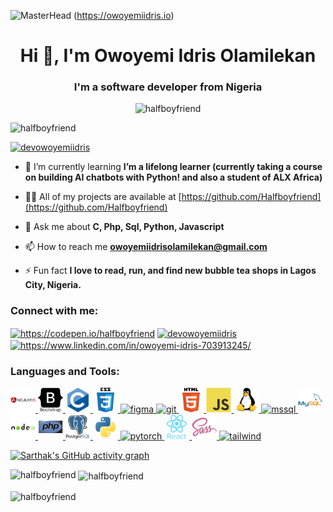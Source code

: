 ![MasterHead](https://1.bp.blogspot.com/-7A4WynwLsMw/XbBpCXG8fHI/AAAAAAAAMt4/uOa1bpLskYgrwGbllhSu2SDj_Mig8SXJQCLcBGAsYHQ/s1600/2000_600px.gif)
(https://owoyemiidris.io)
<h1 align="center">Hi 👋, I'm Owoyemi Idris Olamilekan</h1>
<h3 align="center">I'm a software developer from Nigeria</h3>


<p align="center" width="400"> <img src="https://media.tenor.com/qJ5evVs-_uUAAAAC/coding.gif" alt="halfboyfriend" /> </p>

<p align="left"> <img src="https://komarev.com/ghpvc/?username=halfboyfriend&label=Profile%20views&color=0e75b6&style=flat" alt="halfboyfriend" /> </p>

<p align="left"> <a href="https://twitter.com/devowoyemiidris" target="blank"><img src="https://img.shields.io/twitter/follow/devowoyemiidris?logo=twitter&style=for-the-badge" alt="devowoyemiidris" /></a> </p>

- 🌱 I’m currently learning **I’m a lifelong learner (currently taking a course on building AI chatbots with Python! and also a student of ALX Africa)**

- 👨‍💻 All of my projects are available at [https://github.com/Halfboyfriend](https://github.com/Halfboyfriend)

- 💬 Ask me about **C, Php, Sql, Python, Javascript**

- 📫 How to reach me **owoyemiidrisolamilekan@gmail.com**

- ⚡ Fun fact **I love to read, run, and find new bubble tea shops in Lagos City, Nigeria.**

<h3 align="left">Connect with me:</h3>
<p align="left">
<a href="https://codepen.io/https://codepen.io/halfboyfriend" target="blank"><img align="center" src="https://raw.githubusercontent.com/rahuldkjain/github-profile-readme-generator/master/src/images/icons/Social/codepen.svg" alt="https://codepen.io/halfboyfriend" height="30" width="40" /></a>
<a href="https://twitter.com/devowoyemiidris" target="blank"><img align="center" src="https://raw.githubusercontent.com/rahuldkjain/github-profile-readme-generator/master/src/images/icons/Social/twitter.svg" alt="devowoyemiidris" height="30" width="40" /></a>
<a href="https://linkedin.com/in/https://www.linkedin.com/in/owoyemi-idris-703913245/" target="blank"><img align="center" src="https://raw.githubusercontent.com/rahuldkjain/github-profile-readme-generator/master/src/images/icons/Social/linked-in-alt.svg" alt="https://www.linkedin.com/in/owoyemi-idris-703913245/" height="30" width="40" /></a>
</p>

<h3 align="left">Languages and Tools:</h3>
<p align="left"> <a href="https://angular.io" target="_blank" rel="noreferrer"> <img src="https://raw.githubusercontent.com/devicons/devicon/master/icons/angularjs/angularjs-original-wordmark.svg" alt="angularjs" width="40" height="40"/> </a> <a href="https://getbootstrap.com" target="_blank" rel="noreferrer"> <img src="https://raw.githubusercontent.com/devicons/devicon/master/icons/bootstrap/bootstrap-plain-wordmark.svg" alt="bootstrap" width="40" height="40"/> </a> <a href="https://www.cprogramming.com/" target="_blank" rel="noreferrer"> <img src="https://raw.githubusercontent.com/devicons/devicon/master/icons/c/c-original.svg" alt="c" width="40" height="40"/> </a> <a href="https://www.w3schools.com/css/" target="_blank" rel="noreferrer"> <img src="https://raw.githubusercontent.com/devicons/devicon/master/icons/css3/css3-original-wordmark.svg" alt="css3" width="40" height="40"/> </a> <a href="https://www.figma.com/" target="_blank" rel="noreferrer"> <img src="https://www.vectorlogo.zone/logos/figma/figma-icon.svg" alt="figma" width="40" height="40"/> </a> <a href="https://git-scm.com/" target="_blank" rel="noreferrer"> <img src="https://www.vectorlogo.zone/logos/git-scm/git-scm-icon.svg" alt="git" width="40" height="40"/> </a> <a href="https://www.w3.org/html/" target="_blank" rel="noreferrer"> <img src="https://raw.githubusercontent.com/devicons/devicon/master/icons/html5/html5-original-wordmark.svg" alt="html5" width="40" height="40"/> </a> <a href="https://developer.mozilla.org/en-US/docs/Web/JavaScript" target="_blank" rel="noreferrer"> <img src="https://raw.githubusercontent.com/devicons/devicon/master/icons/javascript/javascript-original.svg" alt="javascript" width="40" height="40"/> </a> <a href="https://www.linux.org/" target="_blank" rel="noreferrer"> <img src="https://raw.githubusercontent.com/devicons/devicon/master/icons/linux/linux-original.svg" alt="linux" width="40" height="40"/> </a> <a href="https://www.microsoft.com/en-us/sql-server" target="_blank" rel="noreferrer"> <img src="https://www.svgrepo.com/show/303229/microsoft-sql-server-logo.svg" alt="mssql" width="40" height="40"/> </a> <a href="https://www.mysql.com/" target="_blank" rel="noreferrer"> <img src="https://raw.githubusercontent.com/devicons/devicon/master/icons/mysql/mysql-original-wordmark.svg" alt="mysql" width="40" height="40"/> </a> <a href="https://nodejs.org" target="_blank" rel="noreferrer"> <img src="https://raw.githubusercontent.com/devicons/devicon/master/icons/nodejs/nodejs-original-wordmark.svg" alt="nodejs" width="40" height="40"/> </a> <a href="https://www.php.net" target="_blank" rel="noreferrer"> <img src="https://raw.githubusercontent.com/devicons/devicon/master/icons/php/php-original.svg" alt="php" width="40" height="40"/> </a> <a href="https://www.postgresql.org" target="_blank" rel="noreferrer"> <img src="https://raw.githubusercontent.com/devicons/devicon/master/icons/postgresql/postgresql-original-wordmark.svg" alt="postgresql" width="40" height="40"/> </a> <a href="https://www.python.org" target="_blank" rel="noreferrer"> <img src="https://raw.githubusercontent.com/devicons/devicon/master/icons/python/python-original.svg" alt="python" width="40" height="40"/> </a> <a href="https://pytorch.org/" target="_blank" rel="noreferrer"> <img src="https://www.vectorlogo.zone/logos/pytorch/pytorch-icon.svg" alt="pytorch" width="40" height="40"/> </a> <a href="https://reactjs.org/" target="_blank" rel="noreferrer"> <img src="https://raw.githubusercontent.com/devicons/devicon/master/icons/react/react-original-wordmark.svg" alt="react" width="40" height="40"/> </a> <a href="https://sass-lang.com" target="_blank" rel="noreferrer"> <img src="https://raw.githubusercontent.com/devicons/devicon/master/icons/sass/sass-original.svg" alt="sass" width="40" height="40"/> </a> <a href="https://tailwindcss.com/" target="_blank" rel="noreferrer"> <img src="https://www.vectorlogo.zone/logos/tailwindcss/tailwindcss-icon.svg" alt="tailwind" width="40" height="40"/> </a> </p
  
  [![Sarthak's GitHub activity graph](https://activity-graph.herokuapp.com/graph?username=halfboyfriend&&theme=xcode)](https://github.com/halfboyfriend)

<p><img align="left" src="https://github-readme-stats.vercel.app/api/top-langs?username=halfboyfriend&show_icons=true&locale=en&layout=compact" alt="halfboyfriend" /></p>

<p>&nbsp;<img align="center" src="https://github-readme-stats.vercel.app/api?username=halfboyfriend&show_icons=true&locale=en" alt="halfboyfriend" /></p>

<p><img align="center" src="https://github-readme-streak-stats.herokuapp.com/?user=halfboyfriend&" alt="halfboyfriend" /></p>
